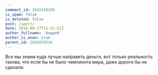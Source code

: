 ```yaml
---
comment_id: 2842430100
is_spam: false
is_deleted: false
post: /sport/
date: 2016-08-17T15:51:51Z
author_fullname: 'Андрей'
author_is_anon: true
parent_id: 2842076536
---
```


<p>Все мы знаем куда лучше направить деньги, вот только реальность такова, что если бы не было чемпионта мира, даже дороги бы не сделали.</p>
